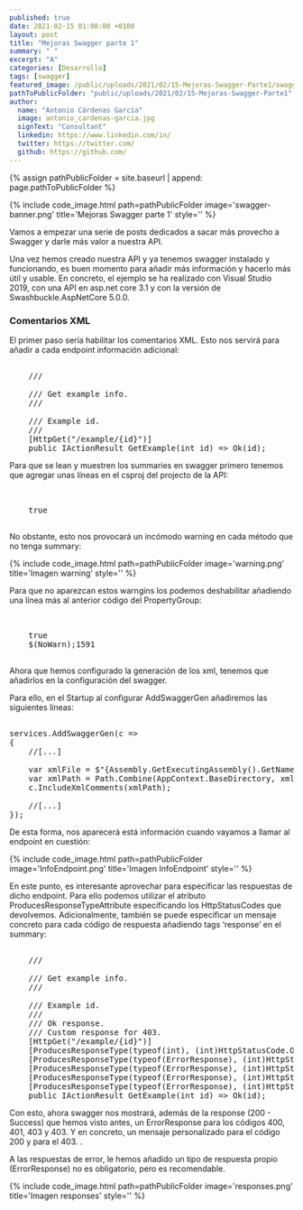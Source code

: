 ```yaml
---
published: true
date: 2021-02-15 01:00:00 +0100
layout: post
title: "Mejoras Swagger parte 1"
summary: " "
excerpt: "A"
categories: [Desarrollo]
tags: [swagger]
featured_image: /public/uploads/2021/02/15-Mejoras-Swagger-Parte1/swagger-banner.png
pathToPublicFolder: "public/uploads/2021/02/15-Mejoras-Swagger-Parte1"
author:
  name: "Antonio Cárdenas García"
  image: antonio_cardenas-garcia.jpg
  signText: "Consultant"
  linkedin: https://www.linkedin.com/in/
  twitter: https://twitter.com/
  github: https://github.com/
---
```


{% assign pathPublicFolder = site.baseurl | append: page.pathToPublicFolder %}

{% include code_image.html path=pathPublicFolder
image='swagger-banner.png'
title='Mejoras Swagger parte 1'
style=''
%}

Vamos a empezar una serie de posts dedicados a sacar más provecho a Swagger y darle más valor a nuestra API.

Una vez hemos creado nuestra API y ya tenemos swagger instalado y funcionando, es buen momento para añadir más información y hacerlo más útil y usable. En concreto, el ejemplo se ha realizado con Visual Studio 2019, con una API en asp.net core 3.1 y con la versión de Swashbuckle.AspNetCore 5.0.0.

### **Comentarios XML**

El primer paso sería habilitar los comentarios XML. Esto nos servirá para añadir a cada endpoint información adicional:

<pre data-enlighter-language="csharp">  
    /// <summary>
    /// Get example info.
    /// </summary>
    /// <param name="id">Example id.</param>
    /// <returns></returns>
    [HttpGet("/example/{id}")]
    public IActionResult GetExample(int id) => Ok(id);
</pre>

Para que se lean y muestren los summaries en swagger primero tenemos que agregar unas líneas en el csproj del projecto de la API:

<pre data-enlighter-language="xml">  
  <PropertyGroup>
    <GenerateDocumentationFile>true</GenerateDocumentationFile>
  </PropertyGroup>
</pre>

No obstante, esto nos provocará un incómodo warning en cada método que no tenga summary:

{% include code_image.html path=pathPublicFolder
image='warning.png'
title='Imagen warning'
style=''
%}

Para que no aparezcan estos warngins los podemos deshabilitar añadiendo una línea más al anterior código del PropertyGroup:

<pre data-enlighter-language="xml">  
  <PropertyGroup>
    <GenerateDocumentationFile>true</GenerateDocumentationFile>
    <NoWarn>$(NoWarn);1591</NoWarn>
  </PropertyGroup>
</pre>

Ahora que hemos configurado la generación de los xml, tenemos que añadirlos en la configuración del swagger.

Para ello, en el Startup al configurar AddSwaggerGen añadiremos las siguientes líneas:

<pre data-enlighter-language="csharp">  
services.AddSwaggerGen(c =>
{
    //[...]
    
    var xmlFile = $"{Assembly.GetExecutingAssembly().GetName().Name}.xml";
    var xmlPath = Path.Combine(AppContext.BaseDirectory, xmlFile);
    c.IncludeXmlComments(xmlPath);
    
    //[...]
});
</pre>

De esta forma, nos aparecerá está información cuando vayamos a llamar al endpoint en cuestión:

{% include code_image.html path=pathPublicFolder
image='InfoEndpoint.png'
title='Imagen InfoEndpoint'
style=''
%}

En este punto, es interesante aprovechar para especificar las respuestas de dicho endpoint. Para ello podemos utilizar el atributo ProducesResponseTypeAttribute especificando los HttpStatusCodes que devolvemos. Adicionalmente, también se puede especificar un mensaje concreto para cada código de respuesta añadiendo tags ‘response’ en el summary:

<pre data-enlighter-language="csharp">  
    /// <summary>
    /// Get example info.
    /// </summary>
    /// <param name="id">Example id.</param>
    /// <returns></returns>
    /// <response code="200">Ok response.</response>
    /// <response code="403">Custom response for 403.</response>
    [HttpGet("/example/{id}")]
    [ProducesResponseType(typeof(int), (int)HttpStatusCode.OK)]
    [ProducesResponseType(typeof(ErrorResponse), (int)HttpStatusCode.BadRequest)]
    [ProducesResponseType(typeof(ErrorResponse), (int)HttpStatusCode.Unauthorized)]
    [ProducesResponseType(typeof(ErrorResponse), (int)HttpStatusCode.Forbidden)]
    [ProducesResponseType(typeof(ErrorResponse), (int)HttpStatusCode.NotFound)]
    public IActionResult GetExample(int id) => Ok(id);
</pre>

Con esto, ahora swagger nos mostrará, además de la response (200 - Success) que hemos visto antes, un ErrorResponse para los códigos 400, 401, 403 y 403. Y en concreto, un mensaje personalizado para el código 200 y para el 403. . 

A las respuestas de error, le hemos añadido un tipo de respuesta propio (ErrorResponse) no es obligatorio, pero es recomendable.

{% include code_image.html path=pathPublicFolder
image='responses.png'
title='Imagen responses'
style=''
%}